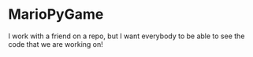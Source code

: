 # MarioPyGame
I work with a friend on a repo, but I want everybody to be able to see the code that we are working on!
